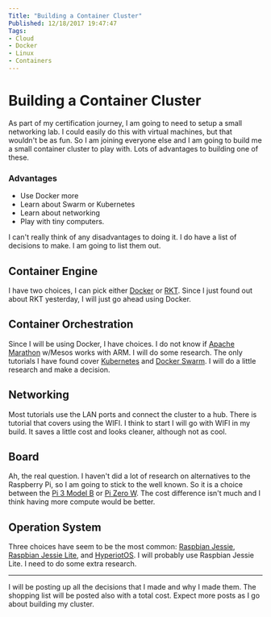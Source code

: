 ```yaml
---
Title: "Building a Container Cluster"
Published: 12/18/2017 19:47:47
Tags:
- Cloud
- Docker 
- Linux
- Containers
---
```

# Building a Container Cluster

As part of my certification journey, I am going to need to setup a small networking lab. I could easily do this with virtual machines, but that wouldn't be as fun. So I am joining everyone else and I am going to build me a small container cluster to play with. Lots of advantages to building one of these.

### Advantages
* Use Docker more
* Learn about Swarm or Kubernetes
* Learn about networking
* Play with tiny computers.

I can't really think of any disadvantages to doing it. I do have a list of decisions to make. I am going to list them out.  

## Container Engine

I have two choices, I can pick either [Docker](https://www.docker.com/) or [RKT](https://coreos.com/rkt/). Since I just found out about RKT yesterday, I will just go ahead using Docker.

## Container Orchestration

Since I will be using Docker, I have choices. I do not know if [Apache Marathon](https://mesosphere.github.io/marathon/) w/Mesos works with ARM. I will do some research. The only tutorials I have found cover [Kubernetes](https://kubernetes.io/) and [Docker Swarm](https://docs.docker.com/engine/swarm/). I will do a little research and make a decision.

## Networking

Most tutorials use the LAN ports and connect the cluster to a hub. There is tutorial that covers using the WIFI. I think to start I will go with WIFI in my build. It saves a little cost and looks cleaner, although not as cool.

## Board

Ah, the real question. I haven't did a lot of research on alternatives to the Raspberry Pi, so I am going to stick to the well known. So it is a choice between the [Pi 3 Model B](https://www.raspberrypi.org/products/raspberry-pi-3-model-b/) or [Pi Zero W](https://www.raspberrypi.org/products/raspberry-pi-zero-w/). The cost difference isn't much and I think having more compute would be better.

## Operation System

Three choices have seem to be the most common: [Raspbian Jessie](https://downloads.raspberrypi.org/raspbian/images/raspbian-2017-07-05/), [Raspbian Jessie Lite](https://downloads.raspberrypi.org/raspbian_lite/images/raspbian_lite-2017-07-05/), and [HyperiotOS](https://blog.hypriot.com). I will probably use Raspbian Jessie Lite. I need to do some extra research.

<hr>

I will be posting up all the decisions that I made and why I made them. The shopping list will be posted also with a total cost. Expect more posts as I go about building my cluster.